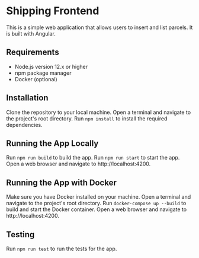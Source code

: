 # Shipping Frontend

This is a simple web application that allows users to insert and list parcels. It is built with Angular.

## Requirements

- Node.js version 12.x or higher
- npm package manager
- Docker (optional)

## Installation

Clone the repository to your local machine.
Open a terminal and navigate to the project's root directory.
Run `npm install` to install the required dependencies.

## Running the App Locally

Run `npm run build` to build the app.
Run `npm run start` to start the app.
Open a web browser and navigate to http://localhost:4200.

## Running the App with Docker

Make sure you have Docker installed on your machine.
Open a terminal and navigate to the project's root directory.
Run `docker-compose up --build` to build and start the Docker container.
Open a web browser and navigate to http://localhost:4200.

## Testing

Run `npm run test` to run the tests for the app.
